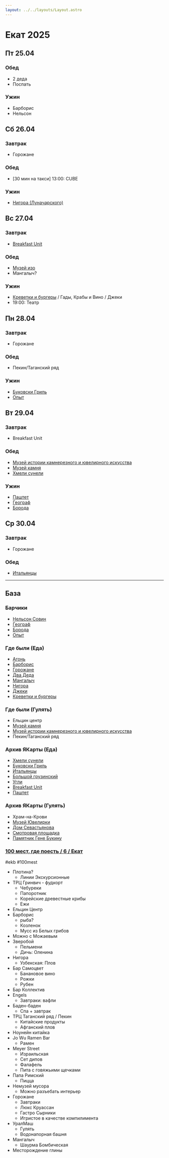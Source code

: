```yaml
---
layout: ../../layouts/Layout.astro
---
```


# Екат 2025

## Пт 25.04

### Обед

- 2 деда
- Поспать

### Ужин

- Барборис
- Нельсон

## Сб 26.04

### Завтрак

- Горожане

### Обед

- [30 мин на такси] 13:00: CUBE 

### Ужин

- [Нигора (Луначарского)](https://yandex.ru/maps/-/CHRPr86R)

## Вс 27.04

### Завтрак

- [Breakfast Unit](https://yandex.ru/maps/org/breakfast_unit/40267287587/)

### Обед

- [Музей изо](https://yandex.ru/maps/-/CHRTEB6d)
- Мангалыч?

### Ужин

- [Креветки и бургеры](https://yandex.ru/maps/-/CHRPbPlh) / Гады, Крабы и Вино / Джеки
- 19:00: Театр 


## Пн 28.04

### Завтрак

- Горожане

### Обед

- Пекин/Таганский ряд

### Ужин

- [Буковски Гриль](https://yandex.ru/maps/org/bukovski_gril/1093916693/)
- [Опыт](https://yandex.ru/maps/-/CHAjMHid)	


## Вт 29.04

### Завтрак

- Breakfast Unit

### Обед

- [Музей истории камнерезного и ювелирного искусства](https://yandex.ru/maps/-/CHRPVZZw)
- [Музей камня](https://yandex.ru/maps/-/CHRPVFnE)
- [Хмели сунели](https://yandex.ru/maps/org/khmeli_suneli/241459593937/)

### Ужин

- [Паштет](https://yandex.ru/maps/-/CHRPrZJ6)
- [Географ](https://yandex.ru/maps/-/CDxju8YG)
- [Борода](https://yandex.ru/maps/-/CHAjMO0S)

## Ср 30.04

### Завтрак

- Горожане

### Обед

- [Итальянцы](https://yandex.ru/maps/org/italyantsy/238260730830/)

---

## База

### Барчики

- [Нельсон Совин](https://yandex.ru/maps/-/CDh1RP61)
- [Географ](https://yandex.ru/maps/-/CDxju8YG)
- [Борода](https://yandex.ru/maps/-/CHAjMO0S)
- [Опыт](https://yandex.ru/maps/-/CHAjMHid)	

### Где были (Еда)

- [Агонь](https://yandex.ru/maps/-/CHqVqPpb)	    
- [Барборис](https://yandex.ru/maps/-/CHqVuWMJ)    
- [Горожане](https://yandex.ru/maps/-/CHqVyEoE)    
- [Два Деда](https://yandex.ru/maps/-/CHqVu64e)    
- [Мангалыч](https://yandex.ru/maps/-/CHqVuP1s)    
- [Нигора](https://yandex.ru/maps/-/CHqVuMzL)	    
- [Джеки](https://yandex.ru/maps/-/CHRPbDMc)	    
- [Креветки и бургеры](https://yandex.ru/maps/-/CHRPbPlh)	    

### Где были (Гулять)

- Ельцин центр
- [Музей камня](https://yandex.ru/maps/-/CHRPVFnE)
- [Музей истории камнерезного и ювелирного искусства](https://yandex.ru/maps/-/CHRPVZZw)
- Пекин/Таганский ряд

### Архив ЯКарты (Еда)

- [Хмели сунели](https://yandex.ru/maps/org/khmeli_suneli/241459593937/)
- [Буковски Гриль](https://yandex.ru/maps/org/bukovski_gril/1093916693/)
- [Итальянцы](https://yandex.ru/maps/org/italyantsy/238260730830/)
- [Большой грузинский](https://yandex.ru/maps/org/bolshoy_gruzinskiy/82057196252/)
- [Угли](https://yandex.ru/maps/org/ugli/42039683892/)
- [Breakfast Unit](https://yandex.ru/maps/org/breakfast_unit/40267287587/)
- [Паштет](https://yandex.ru/maps/-/CHRPrZJ6)

### Архив ЯКарты (Гулять)

- Храм-на-Крови
- [Музей Ювелирки](https://yandex.ru/maps/-/CCUkNGfclA)
- [Дом Севастьянова](https://yandex.ru/maps/-/CCUkNGCucA) 
- [Смотровая площадка](https://yandex.ru/maps/-/CCUkNGSQ8B)
- [Памятник Гене Букину](https://yandex.ru/maps/-/CCUkNGDshA)

### [100 мест, где поесть / 6 / Екат](https://www.youtube.com/watch?v=OV7zb58MJBU)

#ekb #100mest

- Плотина?
	- Линии Экскурсионные
- ТРЦ Гринвич - фудкорт
	- Чебуреки
	- Папоротник
	- Корейские древестные крибы
	- Ежи
- Ельцин Центр
- Барборис 
	- рыба?
	- Козленок
	- Мусс из Белых грибов
- Можно с Можаевым
- Зверобой
	- Пельмени
	- Дичь: Оленина
- Нигора
	- Узбекская: Плов
- Бар Самоцвет
	- Банановое вино
	- Рожки
	- Рубен
- Бар Коллектив
- Engels
	- Завтраки: вафли
- Баден-баден
	- Спа + завтрак
- ТРЦ Таганский ряд / Пекин
	- Китайские продукты
	- Афганский плов
- Ноунейн китайка
- Jo Wu Ramen Bar 
	- Рамен
-  Meyer Street
	- Израильская
	- Сет дипов
	- Фалафель
	- Пита с говяжьими щечками
- Папа Римский
	- Пицца
- Немузей мусора
	- Можно разъебать интерьер 
- Горожане
	- Завтраки
	- Люкс Круассан
	- Гастро Сырники
	- Игристое в качестве компилимента
- УралМаш
	- Гулять
	- Водонапорная башня
- Мангалыч
	- Шаурма Бомбическая
- Месторождение глины
